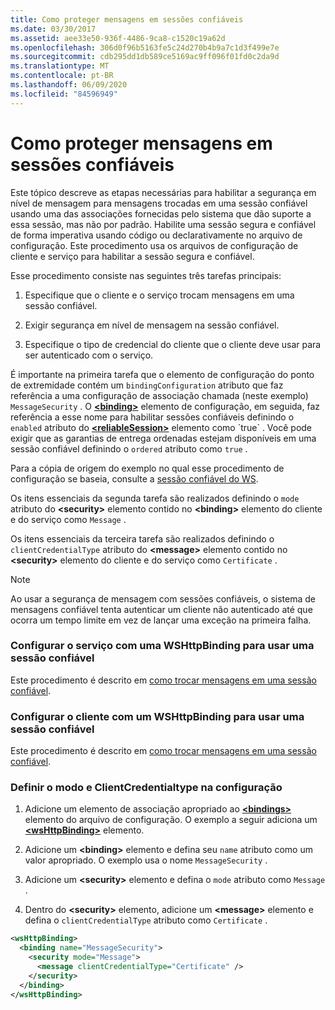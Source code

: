 ```yaml
---
title: Como proteger mensagens em sessões confiáveis
ms.date: 03/30/2017
ms.assetid: aee33e50-936f-4486-9ca8-c1520c19a62d
ms.openlocfilehash: 306d0f96b5163fe5c24d270b4b9a7c1d3f499e7e
ms.sourcegitcommit: cdb295dd1db589ce5169ac9ff096f01fd0c2da9d
ms.translationtype: MT
ms.contentlocale: pt-BR
ms.lasthandoff: 06/09/2020
ms.locfileid: "84596949"
---
```

# <a name="how-to-secure-messages-within-reliable-sessions"></a>Como proteger mensagens em sessões confiáveis

Este tópico descreve as etapas necessárias para habilitar a segurança em nível de mensagem para mensagens trocadas em uma sessão confiável usando uma das associações fornecidas pelo sistema que dão suporte a essa sessão, mas não por padrão. Habilite uma sessão segura e confiável de forma imperativa usando código ou declarativamente no arquivo de configuração. Este procedimento usa os arquivos de configuração de cliente e serviço para habilitar a sessão segura e confiável.

Esse procedimento consiste nas seguintes três tarefas principais:

1. Especifique que o cliente e o serviço trocam mensagens em uma sessão confiável.

1. Exigir segurança em nível de mensagem na sessão confiável.

1. Especifique o tipo de credencial do cliente que o cliente deve usar para ser autenticado com o serviço.

É importante na primeira tarefa que o elemento de configuração do ponto de extremidade contém um `bindingConfiguration` atributo que faz referência a uma configuração de associação chamada (neste exemplo) `MessageSecurity` . O [**\<binding>**](../../configure-apps/file-schema/wcf/bindings.md) elemento de configuração, em seguida, faz referência a esse nome para habilitar sessões confiáveis definindo o `enabled` atributo do [**\<reliableSession>**](https://docs.microsoft.com/previous-versions/ms731375(v=vs.90)) elemento como `true` . Você pode exigir que as garantias de entrega ordenadas estejam disponíveis em uma sessão confiável definindo o `ordered` atributo como `true` .

Para a cópia de origem do exemplo no qual esse procedimento de configuração se baseia, consulte a [sessão confiável do WS](../samples/ws-reliable-session.md).

Os itens essenciais da segunda tarefa são realizados definindo o `mode` atributo do **\<security>** elemento contido no **\<binding>** elemento do cliente e do serviço como `Message` .

Os itens essenciais da terceira tarefa são realizados definindo o `clientCredentialType` atributo do **\<message>** elemento contido no **\<security>** elemento do cliente e do serviço como `Certificate` .

> [!NOTE]
> Ao usar a segurança de mensagem com sessões confiáveis, o sistema de mensagens confiável tenta autenticar um cliente não autenticado até que ocorra um tempo limite em vez de lançar uma exceção na primeira falha.

### <a name="configure-the-service-with-a-wshttpbinding-to-use-a-reliable-session"></a>Configurar o serviço com uma WSHttpBinding para usar uma sessão confiável

Este procedimento é descrito em [como trocar mensagens em uma sessão confiável](how-to-exchange-messages-within-a-reliable-session.md).

### <a name="configure-the-client-with-a-wshttpbinding-to-use-a-reliable-session"></a>Configurar o cliente com um WSHttpBinding para usar uma sessão confiável

Este procedimento é descrito em [como trocar mensagens em uma sessão confiável](how-to-exchange-messages-within-a-reliable-session.md).

### <a name="set-the-mode-and-clientcredentialtype-in-configuration"></a>Definir o modo e ClientCredentialtype na configuração

1. Adicione um elemento de associação apropriado ao [**\<bindings>**](../../configure-apps/file-schema/wcf/bindings.md) elemento do arquivo de configuração. O exemplo a seguir adiciona um [**\<wsHttpBinding>**](../../configure-apps/file-schema/wcf/wshttpbinding.md) elemento.

1. Adicione um **\<binding>** elemento e defina seu `name` atributo como um valor apropriado. O exemplo usa o nome `MessageSecurity` .

1. Adicione um **\<security>** elemento e defina o `mode` atributo como `Message` .

1. Dentro do **\<security>** elemento, adicione um **\<message>** elemento e defina o `clientCredentialType` atributo como `Certificate` .

```xml
<wsHttpBinding>
  <binding name="MessageSecurity">
    <security mode="Message">
      <message clientCredentialType="Certificate" />
    </security>
  </binding>
</wsHttpBinding>
```
